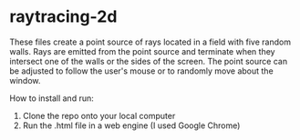 # raytracing-2d

These files create a point source of rays located in a field with five random walls. 
Rays are emitted from the point source and terminate when they intersect one of the walls or the sides of the screen.
The point source can be adjusted to follow the user's mouse or to randomly move about the window.

How to install and run:
1. Clone the repo onto your local computer
2. Run the .html file in a web engine (I used Google Chrome)
